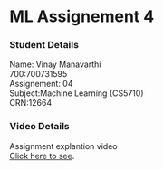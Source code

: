 # ML Assignement 4
 
 ### Student Details
 Name: Vinay Manavarthi <br/>
 700:700731595 <br/>
 Assignement: 04 <br/>
 Subject:Machine Learning (CS5710) <br/>
 CRN:12664 <br/>
### Video Details 
Assignment explantion video <br/> [Click here to see](https://drive.google.com/file/d/1jprdfF5Dq7-TiMZb91lALLPt5f88f9p5/view?usp=share_link).
